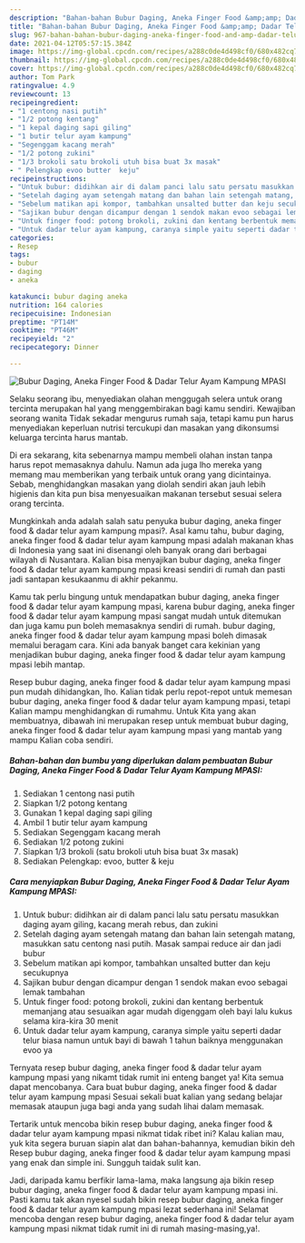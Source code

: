 ```yaml
---
description: "Bahan-bahan Bubur Daging, Aneka Finger Food &amp;amp; Dadar Telur Ayam Kampung MPASI yang nikmat Untuk Jualan"
title: "Bahan-bahan Bubur Daging, Aneka Finger Food &amp;amp; Dadar Telur Ayam Kampung MPASI yang nikmat Untuk Jualan"
slug: 967-bahan-bahan-bubur-daging-aneka-finger-food-and-amp-dadar-telur-ayam-kampung-mpasi-yang-nikmat-untuk-jualan
date: 2021-04-12T05:57:15.384Z
image: https://img-global.cpcdn.com/recipes/a288c0de4d498cf0/680x482cq70/bubur-daging-aneka-finger-food-dadar-telur-ayam-kampung-mpasi-foto-resep-utama.jpg
thumbnail: https://img-global.cpcdn.com/recipes/a288c0de4d498cf0/680x482cq70/bubur-daging-aneka-finger-food-dadar-telur-ayam-kampung-mpasi-foto-resep-utama.jpg
cover: https://img-global.cpcdn.com/recipes/a288c0de4d498cf0/680x482cq70/bubur-daging-aneka-finger-food-dadar-telur-ayam-kampung-mpasi-foto-resep-utama.jpg
author: Tom Park
ratingvalue: 4.9
reviewcount: 13
recipeingredient:
- "1 centong nasi putih"
- "1/2 potong kentang"
- "1 kepal daging sapi giling"
- "1 butir telur ayam kampung"
- "Segenggam kacang merah"
- "1/2 potong zukini"
- "1/3 brokoli satu brokoli utuh bisa buat 3x masak"
- " Pelengkap evoo butter  keju"
recipeinstructions:
- "Untuk bubur: didihkan air di dalam panci lalu satu persatu masukkan daging ayam giling, kacang merah rebus, dan zukini"
- "Setelah daging ayam setengah matang dan bahan lain setengah matang, masukkan satu centong nasi putih. Masak sampai reduce air dan jadi bubur"
- "Sebelum matikan api kompor, tambahkan unsalted butter dan keju secukupnya"
- "Sajikan bubur dengan dicampur dengan 1 sendok makan evoo sebagai lemak tambahan"
- "Untuk finger food: potong brokoli, zukini dan kentang berbentuk memanjang atau sesuaikan agar mudah digenggam oleh bayi lalu kukus selama kira-kira 30 menit"
- "Untuk dadar telur ayam kampung, caranya simple yaitu seperti dadar telur biasa namun untuk bayi di bawah 1 tahun baiknya menggunakan evoo ya"
categories:
- Resep
tags:
- bubur
- daging
- aneka

katakunci: bubur daging aneka 
nutrition: 164 calories
recipecuisine: Indonesian
preptime: "PT14M"
cooktime: "PT46M"
recipeyield: "2"
recipecategory: Dinner

---
```



![Bubur Daging, Aneka Finger Food &amp; Dadar Telur Ayam Kampung MPASI](https://img-global.cpcdn.com/recipes/a288c0de4d498cf0/680x482cq70/bubur-daging-aneka-finger-food-dadar-telur-ayam-kampung-mpasi-foto-resep-utama.jpg)

Selaku seorang ibu, menyediakan olahan menggugah selera untuk orang tercinta merupakan hal yang menggembirakan bagi kamu sendiri. Kewajiban seorang  wanita Tidak sekadar mengurus rumah saja, tetapi kamu pun harus menyediakan keperluan nutrisi tercukupi dan masakan yang dikonsumsi keluarga tercinta harus mantab.

Di era  sekarang, kita sebenarnya mampu membeli olahan instan tanpa harus repot memasaknya dahulu. Namun ada juga lho mereka yang memang mau memberikan yang terbaik untuk orang yang dicintainya. Sebab, menghidangkan masakan yang diolah sendiri akan jauh lebih higienis dan kita pun bisa menyesuaikan makanan tersebut sesuai selera orang tercinta. 



Mungkinkah anda adalah salah satu penyuka bubur daging, aneka finger food &amp; dadar telur ayam kampung mpasi?. Asal kamu tahu, bubur daging, aneka finger food &amp; dadar telur ayam kampung mpasi adalah makanan khas di Indonesia yang saat ini disenangi oleh banyak orang dari berbagai wilayah di Nusantara. Kalian bisa menyajikan bubur daging, aneka finger food &amp; dadar telur ayam kampung mpasi kreasi sendiri di rumah dan pasti jadi santapan kesukaanmu di akhir pekanmu.

Kamu tak perlu bingung untuk mendapatkan bubur daging, aneka finger food &amp; dadar telur ayam kampung mpasi, karena bubur daging, aneka finger food &amp; dadar telur ayam kampung mpasi sangat mudah untuk ditemukan dan juga kamu pun boleh memasaknya sendiri di rumah. bubur daging, aneka finger food &amp; dadar telur ayam kampung mpasi boleh dimasak memalui beragam cara. Kini ada banyak banget cara kekinian yang menjadikan bubur daging, aneka finger food &amp; dadar telur ayam kampung mpasi lebih mantap.

Resep bubur daging, aneka finger food &amp; dadar telur ayam kampung mpasi pun mudah dihidangkan, lho. Kalian tidak perlu repot-repot untuk memesan bubur daging, aneka finger food &amp; dadar telur ayam kampung mpasi, tetapi Kalian mampu menghidangkan di rumahmu. Untuk Kita yang akan membuatnya, dibawah ini merupakan resep untuk membuat bubur daging, aneka finger food &amp; dadar telur ayam kampung mpasi yang mantab yang mampu Kalian coba sendiri.

<!--inarticleads1-->

##### Bahan-bahan dan bumbu yang diperlukan dalam pembuatan Bubur Daging, Aneka Finger Food &amp; Dadar Telur Ayam Kampung MPASI:

1. Sediakan 1 centong nasi putih
1. Siapkan 1/2 potong kentang
1. Gunakan 1 kepal daging sapi giling
1. Ambil 1 butir telur ayam kampung
1. Sediakan Segenggam kacang merah
1. Sediakan 1/2 potong zukini
1. Siapkan 1/3 brokoli (satu brokoli utuh bisa buat 3x masak)
1. Sediakan  Pelengkap: evoo, butter &amp; keju




<!--inarticleads2-->

##### Cara menyiapkan Bubur Daging, Aneka Finger Food &amp; Dadar Telur Ayam Kampung MPASI:

1. Untuk bubur: didihkan air di dalam panci lalu satu persatu masukkan daging ayam giling, kacang merah rebus, dan zukini
1. Setelah daging ayam setengah matang dan bahan lain setengah matang, masukkan satu centong nasi putih. Masak sampai reduce air dan jadi bubur
1. Sebelum matikan api kompor, tambahkan unsalted butter dan keju secukupnya
1. Sajikan bubur dengan dicampur dengan 1 sendok makan evoo sebagai lemak tambahan
1. Untuk finger food: potong brokoli, zukini dan kentang berbentuk memanjang atau sesuaikan agar mudah digenggam oleh bayi lalu kukus selama kira-kira 30 menit
1. Untuk dadar telur ayam kampung, caranya simple yaitu seperti dadar telur biasa namun untuk bayi di bawah 1 tahun baiknya menggunakan evoo ya




Ternyata resep bubur daging, aneka finger food &amp; dadar telur ayam kampung mpasi yang nikamt tidak rumit ini enteng banget ya! Kita semua dapat mencobanya. Cara buat bubur daging, aneka finger food &amp; dadar telur ayam kampung mpasi Sesuai sekali buat kalian yang sedang belajar memasak ataupun juga bagi anda yang sudah lihai dalam memasak.

Tertarik untuk mencoba bikin resep bubur daging, aneka finger food &amp; dadar telur ayam kampung mpasi nikmat tidak ribet ini? Kalau kalian mau, yuk kita segera buruan siapin alat dan bahan-bahannya, kemudian bikin deh Resep bubur daging, aneka finger food &amp; dadar telur ayam kampung mpasi yang enak dan simple ini. Sungguh taidak sulit kan. 

Jadi, daripada kamu berfikir lama-lama, maka langsung aja bikin resep bubur daging, aneka finger food &amp; dadar telur ayam kampung mpasi ini. Pasti kamu tak akan nyesel sudah bikin resep bubur daging, aneka finger food &amp; dadar telur ayam kampung mpasi lezat sederhana ini! Selamat mencoba dengan resep bubur daging, aneka finger food &amp; dadar telur ayam kampung mpasi nikmat tidak rumit ini di rumah masing-masing,ya!.

